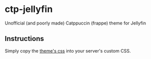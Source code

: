 # ctp-jellyfin

Unofficial (and poorly made) Catppuccin (frappe) theme for Jellyfin

## Instructions

Simply copy the [theme's css](https://raw.githubusercontent.com/Liassica/ctp-jellyfin/refs/heads/main/src/frappe.css) into your server's custom CSS.
